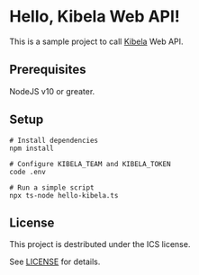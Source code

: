# Hello, Kibela Web API!

This is a sample project to call [Kibela](https://kibe.la/) Web API.

## Prerequisites

NodeJS v10 or greater.

## Setup

```shell-session
# Install dependencies
npm install

# Configure KIBELA_TEAM and KIBELA_TOKEN
code .env

# Run a simple script
npx ts-node hello-kibela.ts
```

## License

This project is destributed under the ICS license.

See [LICENSE](./LICENSE) for details.
